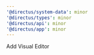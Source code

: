 ```yaml
---
'@directus/system-data': minor
'@directus/types': minor
'@directus/api': minor
'@directus/app': minor
---
```


Add Visual Editor
